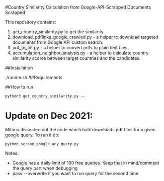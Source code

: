 #Country Similarity Calculation from Google-API-Scrapped Documents Scrapped

This repository contains:

1. get_country_similarity.py to get the similarity
2. download_pdflinks_google_crawled.py - a helper to download targeted documents from Google API custom search.
3. pdf_to_txt.py - a helper to convert pdfs to plain text files.
4. accumulation_neighbor_analysis.py - a helper to calculate country similarity scores between target countries and the candidates.


##Installation

./runme.sh
##Requirements


##How to run
```
python3 get_country_similarity.py --

```
# Update on Dec 2021: 

Mithun dissected out the code which bulk downloads pdf files for a 
given google query. To run it do:

```python scrape_google_any_query.py```

Notes: 
- Google has a daily limit of 100 free queries. Keep that in mind/comment the query part when debugging
- pass --overwrite if you want to run query for the second time.  


